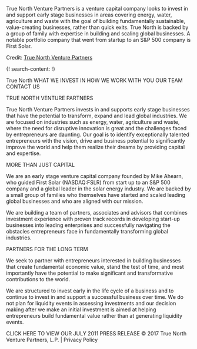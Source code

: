 
True North Venture Partners is a venture capital company looks to invest in and support early stage businesses in areas covering energy, water, agriculture and waste with the goal of building fundamentally sustainable, value-creating businesses, rather than quick exits. True North is backed by a group of family with expertise in building and scaling global businesses. A notable portfolio company that went from  startup to an S&P 500 company is First Solar. 

Credit: [True North Venture Partners](http://www.truenorthvp.com/)


{! search-content: !}

True North
WHAT WE INVEST IN HOW WE WORK WITH YOU OUR TEAM CONTACT US

TRUE NORTH VENTURE PARTNERS

True North Venture Partners invests in and supports early stage businesses that have the potential to transform, expand and lead global industries. We are focused on industries such as energy, water, agriculture and waste, where the need for disruptive innovation is great and the challenges faced by entrepreneurs are daunting. Our goal is to identify exceptionally talented entrepreneurs with the vision, drive and business potential to significantly improve the world and help them realize their dreams by providing capital and expertise.

MORE THAN JUST CAPITAL

We are an early stage venture capital company founded by Mike Ahearn, who guided First Solar (NASDAQ:FSLR) from start up to an S&P 500 company and a global leader in the solar energy industry. We are backed by a small group of families who themselves have started and scaled leading global businesses and who are aligned with our mission.

We are building a team of partners, associates and advisors that combines investment experience with proven track records in developing start-up businesses into leading enterprises and successfully navigating the obstacles entrepreneurs face in fundamentally transforming global industries.

PARTNERS FOR THE LONG TERM

We seek to partner with entrepreneurs interested in building businesses that create fundamental economic value, stand the test of time, and most importantly have the potential to make significant and transformative contributions to the world.

We are structured to invest early in the life cycle of a business and to continue to invest in and support a successful business over time. We do not plan for liquidity events in assessing investments and our decision making after we make an initial investment is aimed at helping entrepreneurs build fundamental value rather than at generating liquidity events.

CLICK HERE TO VIEW OUR JULY 2011 PRESS RELEASE
© 2017 True North Venture Partners, L.P.  |  Privacy Policy
